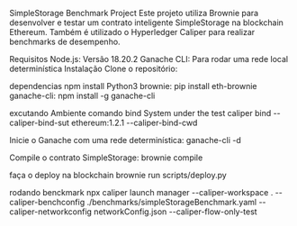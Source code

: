 SimpleStorage Benchmark Project
Este projeto utiliza Brownie para desenvolver e testar um contrato inteligente SimpleStorage na blockchain Ethereum. Também é utilizado o Hyperledger Caliper para realizar benchmarks de desempenho.

Requisitos
Node.js: Versão 18.20.2
Ganache CLI: Para rodar uma rede local determinística
Instalação
Clone o repositório:


dependencias
npm install
Python3
brownie: pip install eth-brownie
ganache-cli: npm install -g ganache-cli

excutando Ambiente
comando bind System under the test
caliper bind --caliper-bind-sut ethereum:1.2.1 --caliper-bind-cwd

Inicie o Ganache com uma rede determinística:
ganache-cli -d

Compile o contrato SimpleStorage:
brownie compile

faça o deploy na blockchain
brownie run scripts/deploy.py 

rodando benckmark
npx caliper launch manager --caliper-workspace . --caliper-benchconfig ./benchmarks/simpleStorageBenchmark.yaml --caliper-networkconfig networkConfig.json --caliper-flow-only-test

